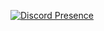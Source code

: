 [![Discord Presence](https://lanyard-profile-readme.vercel.app/api/896834304930369578?hideDiscrim=true)](https://discord.com/users/896834304930369578)
